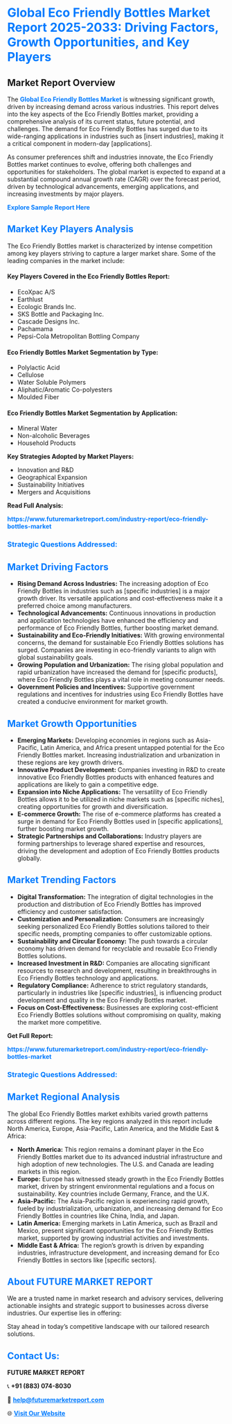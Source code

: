 <h1 style="color: #007BFF;">Global Eco Friendly Bottles Market Report 2025-2033: Driving Factors, Growth Opportunities, and Key Players</h1>

<section id="overview">
<h2>Market Report Overview</h2>
<p>The <a href="https://www.futuremarketreport.com/industry-report/eco-friendly-bottles-market" style="color: #007BFF; text-decoration: none;"><strong>Global Eco Friendly Bottles Market</strong></a> is witnessing significant growth, driven by increasing demand across various industries. This report delves into the key aspects of the Eco Friendly Bottles market, providing a comprehensive analysis of its current status, future potential, and challenges. The demand for Eco Friendly Bottles has surged due to its wide-ranging applications in industries such as [insert industries], making it a critical component in modern-day [applications].</p>
<p>As consumer preferences shift and industries innovate, the Eco Friendly Bottles market continues to evolve, offering both challenges and opportunities for stakeholders. The global market is expected to expand at a substantial compound annual growth rate (CAGR) over the forecast period, driven by technological advancements, emerging applications, and increasing investments by major players.</p>
</section>

<section id="overview">
<p><a href="https://www.futuremarketreport.com/request-sample/reportId=88777" style="color: #007BFF; text-decoration: none;"><strong>Explore Sample Report Here</strong></a></p>
</section>

<section id="key-players">
<h2 style="color: #007BFF;">Market Key Players Analysis</h2>
<p>The Eco Friendly Bottles market is characterized by intense competition among key players striving to capture a larger market share. Some of the leading companies in the market include:</p>
<h4>Key Players Covered in the Eco Friendly Bottles Report:</h4>
<ul><li>EcoXpac A/S</li><li>Earthlust</li><li>Ecologic Brands Inc.</li><li>SKS Bottle and Packaging Inc.</li><li>Cascade Designs Inc.</li><li>Pachamama</li><li>Pepsi-Cola Metropolitan Bottling Company</li></ul>
<h4>Eco Friendly Bottles Market Segmentation by Type:</h4>
<ul><li>Polylactic Acid</li><li>Cellulose</li><li>Water Soluble Polymers</li><li>Aliphatic/Aromatic Co-polyesters</li><li>Moulded Fiber</li></ul>

<h4>Eco Friendly Bottles Market Segmentation by Application:</h4>
<ul><li>Mineral Water</li><li>Non-alcoholic Beverages</li><li>Household Products</li></ul>
<p><strong>Key Strategies Adopted by Market Players:</strong></p>
<ul>
<li>Innovation and R&D</li>
<li>Geographical Expansion</li>
<li>Sustainability Initiatives</li>
<li>Mergers and Acquisitions</li>
</ul>
</section>

<section>
<p><strong>Read Full Analysis: </strong></p><a href="https://www.futuremarketreport.com/industry-report/eco-friendly-bottles-market" style="color: #007BFF; text-decoration: none;"><strong>https://www.futuremarketreport.com/industry-report/eco-friendly-bottles-market</strong></a>
<h3 style="color: #007BFF;">Strategic Questions Addressed:</h3>
</section>

<section id="driving-factors">
<h2 style="color: #007BFF;">Market Driving Factors</h2>
<ul>
<li><strong>Rising Demand Across Industries:</strong> The increasing adoption of Eco Friendly Bottles in industries such as [specific industries] is a major growth driver. Its versatile applications and cost-effectiveness make it a preferred choice among manufacturers.</li>
<li><strong>Technological Advancements:</strong> Continuous innovations in production and application technologies have enhanced the efficiency and performance of Eco Friendly Bottles, further boosting market demand.</li>
<li><strong>Sustainability and Eco-Friendly Initiatives:</strong> With growing environmental concerns, the demand for sustainable Eco Friendly Bottles solutions has surged. Companies are investing in eco-friendly variants to align with global sustainability goals.</li>
<li><strong>Growing Population and Urbanization:</strong> The rising global population and rapid urbanization have increased the demand for [specific products], where Eco Friendly Bottles plays a vital role in meeting consumer needs.</li>
<li><strong>Government Policies and Incentives:</strong> Supportive government regulations and incentives for industries using Eco Friendly Bottles have created a conducive environment for market growth.</li>
</ul>
</section>

<section id="growth-opportunities">
<h2 style="color: #007BFF;">Market Growth Opportunities</h2>
<ul>
<li><strong>Emerging Markets:</strong> Developing economies in regions such as Asia-Pacific, Latin America, and Africa present untapped potential for the Eco Friendly Bottles market. Increasing industrialization and urbanization in these regions are key growth drivers.</li>
<li><strong>Innovative Product Development:</strong> Companies investing in R&D to create innovative Eco Friendly Bottles products with enhanced features and applications are likely to gain a competitive edge.</li>
<li><strong>Expansion into Niche Applications:</strong> The versatility of Eco Friendly Bottles allows it to be utilized in niche markets such as [specific niches], creating opportunities for growth and diversification.</li>
<li><strong>E-commerce Growth:</strong> The rise of e-commerce platforms has created a surge in demand for Eco Friendly Bottles used in [specific applications], further boosting market growth.</li>
<li><strong>Strategic Partnerships and Collaborations:</strong> Industry players are forming partnerships to leverage shared expertise and resources, driving the development and adoption of Eco Friendly Bottles products globally.</li>
</ul>
</section>

<section id="trending-factors">
<h2 style="color: #007BFF;">Market Trending Factors</h2>
<ul>
<li><strong>Digital Transformation:</strong> The integration of digital technologies in the production and distribution of Eco Friendly Bottles has improved efficiency and customer satisfaction.</li>
<li><strong>Customization and Personalization:</strong> Consumers are increasingly seeking personalized Eco Friendly Bottles solutions tailored to their specific needs, prompting companies to offer customizable options.</li>
<li><strong>Sustainability and Circular Economy:</strong> The push towards a circular economy has driven demand for recyclable and reusable Eco Friendly Bottles solutions.</li>
<li><strong>Increased Investment in R&D:</strong> Companies are allocating significant resources to research and development, resulting in breakthroughs in Eco Friendly Bottles technology and applications.</li>
<li><strong>Regulatory Compliance:</strong> Adherence to strict regulatory standards, particularly in industries like [specific industries], is influencing product development and quality in the Eco Friendly Bottles market.</li>
<li><strong>Focus on Cost-Effectiveness:</strong> Businesses are exploring cost-efficient Eco Friendly Bottles solutions without compromising on quality, making the market more competitive.</li>
</ul>
</section>

<section>
<p><strong>Get Full Report: </strong></p><a href="https://www.futuremarketreport.com/industry-report/eco-friendly-bottles-market" style="color: #007BFF; text-decoration: none;"><strong>https://www.futuremarketreport.com/industry-report/eco-friendly-bottles-market</strong></a>
<h3 style="color: #007BFF;">Strategic Questions Addressed:</h3>
</section>


<section id="regional-analysis">
<h2 style="color: #007BFF;">Market Regional Analysis</h2>
<p>The global Eco Friendly Bottles market exhibits varied growth patterns across different regions. The key regions analyzed in this report include North America, Europe, Asia-Pacific, Latin America, and the Middle East & Africa:</p>
<ul>
<li><strong>North America:</strong> This region remains a dominant player in the Eco Friendly Bottles market due to its advanced industrial infrastructure and high adoption of new technologies. The U.S. and Canada are leading markets in this region.</li>
<li><strong>Europe:</strong> Europe has witnessed steady growth in the Eco Friendly Bottles market, driven by stringent environmental regulations and a focus on sustainability. Key countries include Germany, France, and the U.K.</li>
<li><strong>Asia-Pacific:</strong> The Asia-Pacific region is experiencing rapid growth, fueled by industrialization, urbanization, and increasing demand for Eco Friendly Bottles in countries like China, India, and Japan.</li>
<li><strong>Latin America:</strong> Emerging markets in Latin America, such as Brazil and Mexico, present significant opportunities for the Eco Friendly Bottles market, supported by growing industrial activities and investments.</li>
<li><strong>Middle East & Africa:</strong> The region’s growth is driven by expanding industries, infrastructure development, and increasing demand for Eco Friendly Bottles in sectors like [specific sectors].</li>
</ul>
</section>

<footer>
<h2 style="color: #007BFF;">About FUTURE MARKET REPORT</h2>
<p>We are a trusted name in market research and advisory services, delivering actionable insights and strategic support to businesses across diverse industries. Our expertise lies in offering:</p>

<p>Stay ahead in today’s competitive landscape with our tailored research solutions.</p>

<h2 style="color: #007BFF;">Contact Us:</h2>
<p><strong>FUTURE MARKET REPORT</strong></p>
<p>📞 <strong>+91 (883) 074-8030</strong></p>
<p>📧 <strong><a href="mailto:help@futuremarketreport.com" style="color: #007BFF;">help@futuremarketreport.com</a></strong></p>
<p>🌐 <strong><a href="https://www.futuremarketreport.com/" style="color: #007BFF;">Visit Our Website</a></strong></p>
</footer>